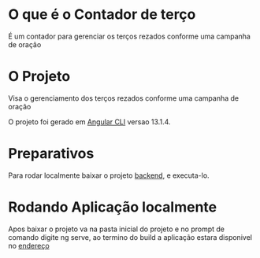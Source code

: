 # O que é o Contador de terço
É um contador para gerenciar os terços rezados conforme uma campanha de oração

# O Projeto
Visa o gerenciamento dos terços rezados conforme uma campanha de oração

O projeto foi gerado em [Angular CLI](https://github.com/angular/angular-cli) versao 13.1.4.

# Preparativos 

Para rodar localmente baixar o projeto [backend](https://github.com/AlanSiqma/contador-terco-backend), e executa-lo.

# Rodando Aplicação localmente

Apos baixar o projeto va na pasta inicial do projeto e no prompt de comando digite ng serve, ao termino do build a aplicação estara disponivel no [endereço](http://localhost:4200/)
